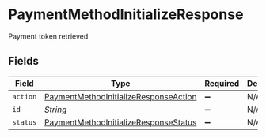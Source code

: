 # PaymentMethodInitializeResponse

Payment token retrieved


## Fields

| Field                                                                                                 | Type                                                                                                  | Required                                                                                              | Description                                                                                           | Example                                                                                               |
| ----------------------------------------------------------------------------------------------------- | ----------------------------------------------------------------------------------------------------- | ----------------------------------------------------------------------------------------------------- | ----------------------------------------------------------------------------------------------------- | ----------------------------------------------------------------------------------------------------- |
| `action`                                                                                              | [PaymentMethodInitializeResponseAction](../../models/shared/PaymentMethodInitializeResponseAction.md) | :heavy_minus_sign:                                                                                    | N/A                                                                                                   |                                                                                                       |
| `id`                                                                                                  | *String*                                                                                              | :heavy_minus_sign:                                                                                    | N/A                                                                                                   | id                                                                                                    |
| `status`                                                                                              | [PaymentMethodInitializeResponseStatus](../../models/shared/PaymentMethodInitializeResponseStatus.md) | :heavy_minus_sign:                                                                                    | N/A                                                                                                   | awaiting_user_confirmation                                                                            |
